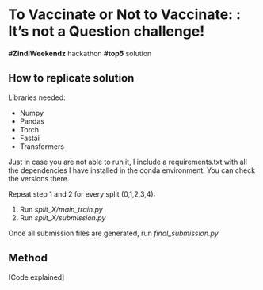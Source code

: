 # To Vaccinate or Not to Vaccinate: : It’s not a Question challenge!

**#ZindiWeekendz** hackathon **#top5** solution

## How to replicate solution

Libraries needed:
- Numpy
- Pandas
- Torch
- Fastai
- Transformers

Just in case you are not able to run it, I include a requirements.txt with all the dependencies I have installed in the conda environment. You can check the versions there.

Repeat step 1 and 2 for every split (0,1,2,3,4):
1) Run *split_X/main_train.py*
2) Run *split_X/submission.py*

Once all submission files are generated, run *final_submission.py*

## Method
[Code explained]

